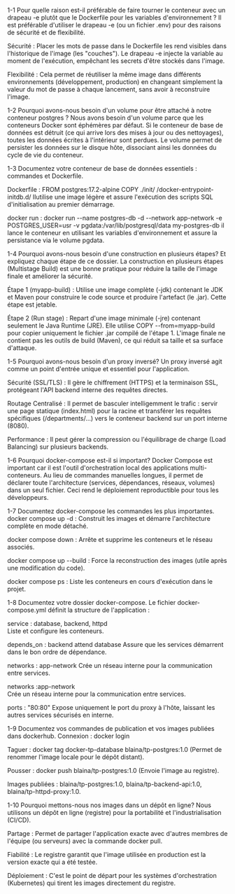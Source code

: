 
1-1 Pour quelle raison est-il préférable de faire tourner le conteneur avec un drapeau -e plutôt que le Dockerfile pour les variables d'environnement ?
Il est préférable d'utiliser le drapeau -e (ou un fichier .env) pour des raisons de sécurité et de flexibilité.

Sécurité : Placer les mots de passe dans le Dockerfile les rend visibles dans l'historique de l'image (les "couches"). Le drapeau -e injecte la variable au moment de l'exécution, empêchant les secrets d'être stockés dans l'image.

Flexibilité : Cela permet de réutiliser la même image dans différents environnements (développement, production) en changeant simplement la valeur du mot de passe à chaque lancement, sans avoir à reconstruire l'image.


1-2 Pourquoi avons-nous besoin d'un volume pour être attaché à notre conteneur postgres ?
Nous avons besoin d'un volume parce que les conteneurs Docker sont éphémères par défaut. Si le conteneur de base de données est détruit (ce qui arrive lors des mises à jour ou des nettoyages), toutes les données écrites à l'intérieur sont perdues. Le volume permet de persister les données sur le disque hôte, dissociant ainsi les données du cycle de vie du conteneur.


1-3 Documentez votre conteneur de base de données essentiels : commandes et Dockerfile.

Dockerfile : FROM postgres:17.2-alpine COPY ./init/ /docker-entrypoint-initdb.d/
Ilutilise une image légère et assure l'exécution des scripts SQL d'initialisation au premier démarrage.

docker run : docker run --name postgres-db -d --network app-network -e POSTGRES_USER=usr -v pgdata:/var/lib/postgresql/data my-postgres-db
il lance le conteneur en utilisant les variables d'environnement et assure la persistance via le volume pgdata.


1-4 Pourquoi avons-nous besoin d'une construction en plusieurs étapes? Et expliquez chaque étape de ce dossier.
La construction en plusieurs étapes (Multistage Build) est une bonne pratique pour réduire la taille de l'image finale et améliorer la sécurité.

Étape 1 (myapp-build) : Utilise une image complète (-jdk) contenant le JDK et Maven pour construire le code source et produire l'artefact (le .jar). Cette étape est jetable.

Étape 2 (Run stage) : Repart d'une image minimale (-jre) contenant seulement le Java Runtime (JRE). Elle utilise COPY --from=myapp-build pour copier uniquement le fichier .jar compilé de l'étape 1. L'image finale ne contient pas les outils de build (Maven), ce qui réduit sa taille et sa surface d'attaque.

1-5 Pourquoi avons-nous besoin d'un proxy inversé?
Un proxy inversé agit comme un point d'entrée unique et essentiel pour l'application.

Sécurité (SSL/TLS) : Il gère le chiffrement (HTTPS) et la terminaison SSL, protégeant l'API backend interne des requêtes directes.

Routage Centralisé : Il permet de basculer intelligemment le trafic : servir une page statique (index.html) pour la racine et transférer les requêtes spécifiques (/departments/...) vers le conteneur backend sur un port interne (8080).

Performance : Il peut gérer la compression ou l'équilibrage de charge (Load Balancing) sur plusieurs backends.


1-6 Pourquoi docker-compose est-il si important?
Docker Compose est important car il est l'outil d'orchestration local des applications multi-conteneurs. Au lieu de commandes manuelles longues, il permet de déclarer toute l'architecture (services, dépendances, réseaux, volumes) dans un seul fichier. Ceci rend le déploiement reproductible pour tous les développeurs.


1-7 Documentez docker-compose les commandes les plus importantes.
docker compose up -d : Construit les images et démarre l'architecture complète en mode détaché.

docker compose down : Arrête et supprime les conteneurs et le réseau associés.

docker compose up --build : Force la reconstruction des images (utile après une modification du code).

docker compose ps : Liste les conteneurs en cours d'exécution dans le projet.


1-8 Documentez votre dossier docker-compose.
Le fichier docker-compose.yml définit la structure de l'application :

service : database, backend, httpd	
Liste et configure les conteneurs.

depends_on :	backend attend database	
Assure que les services démarrent dans le bon ordre de dépendance.

networks :	app-network	
Crée un réseau interne pour la communication entre services.

networks :app-network	
Crée un réseau interne pour la communication entre services.

ports : "80:80"	
Expose uniquement le port du proxy à l'hôte, laissant les autres services sécurisés en interne.

1-9 Documentez vos commandes de publication et vos images publiées dans dockerhub.
Connexion : docker login

Taguer : docker tag docker-tp-database blaina/tp-postgres:1.0 (Permet de renommer l'image locale pour le dépôt distant).

Pousser : docker push blaina/tp-postgres:1.0 (Envoie l'image au registre).

Images publiées : blaina/tp-postgres:1.0, blaina/tp-backend-api:1.0, blaina/tp-httpd-proxy:1.0.

1-10 Pourquoi mettons-nous nos images dans un dépôt en ligne?
Nous utilisons un dépôt en ligne (registre) pour la portabilité et l'industrialisation (CI/CD).

Partage  : Permet de partager l'application exacte avec d'autres membres de l'équipe (ou serveurs) avec la commande docker pull.

Fiabilité  : Le registre garantit que l'image utilisée en production est la version exacte qui a été testée.

Déploiement  : C'est le point de départ pour les systèmes d'orchestration (Kubernetes) qui tirent les images directement du registre.